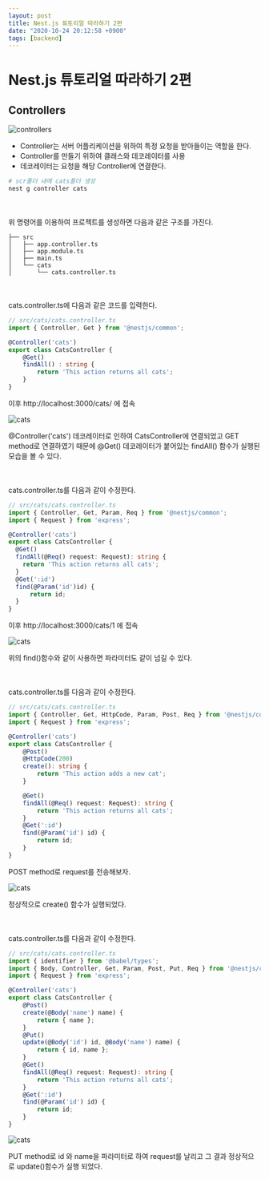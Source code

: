 ```yaml
---
layout: post
title: Nest.js 튜토리얼 따라하기 2편
date: "2020-10-24 20:12:58 +0900"
tags: [backend]
---
```


# Nest.js 튜토리얼 따라하기 2편

## Controllers

![controllers](https://i.imgur.com/KGC7Dm3.png)

* Controller는 서버 어플리케이션을 위하여 특정 요청을 받아들이는 역할을 한다.
* Controller를 만들기 위하여 클래스와 데코레이터를 사용
* 데코레이터는 요청을 해당 Controller에 연결한다.

```bash
# scr폴더 내에 cats폴더 생성
nest g controller cats
```
<br/>
<br/>
위 명령어를 이용하여 프로젝트를 생성하면 다음과 같은 구조를 가진다.

```text
├── src
│   ├── app.controller.ts
│   ├── app.module.ts
│   ├── main.ts
│   └── cats
│       └── cats.controller.ts
```
<br/>
<br/>
cats.controller.ts에 다음과 같은 코드를 입력한다.

```typescript
// src/cats/cats.controller.ts
import { Controller, Get } from '@nestjs/common';

@Controller('cats')
export class CatsController {
    @Get()
    findAll() : string {
        return 'This action returns all cats';
    }
}
```

이후 http://localhost:3000/cats/ 에 접속

![cats](https://i.imgur.com/IlmRTyj.png)

@Controller('cats') 데코레이터로 인하여 CatsController에 연결되었고 GET method로 연결하였기 때문에 @Get() 데코레이터가 붙어있는 findAll() 함수가 실행된 모습을 볼 수 있다.

<br/>
<br/>
cats.controller.ts를 다음과 같이 수정한다.

```typescript
// src/cats/cats.controller.ts
import { Controller, Get, Param, Req } from '@nestjs/common';
import { Request } from 'express';

@Controller('cats')
export class CatsController {
  @Get()
  findAll(@Req() request: Request): string {
    return 'This action returns all cats';
  }
  @Get(':id')
  find(@Param('id')id) {
      return id;
  }
}
```

이후 http://localhost:3000/cats/1 에 접속

![cats](https://i.imgur.com/uzuJhWf.png)

위의 find()함수와 같이 사용하면 파라미터도 같이 넘길 수 있다.

<br/>
<br/>
cats.controller.ts를 다음과 같이 수정한다.

```typescript
// src/cats/cats.controller.ts
import { Controller, Get, HttpCode, Param, Post, Req } from '@nestjs/common';
import { Request } from 'express';

@Controller('cats')
export class CatsController {
    @Post()
    @HttpCode(200)
    create(): string {
        return 'This action adds a new cat';
    }

    @Get()
    findAll(@Req() request: Request): string {
        return 'This action returns all cats';
    }
    @Get(':id')
    find(@Param('id') id) {
        return id;
    }
}
```

POST method로 request를 전송해보자.

![cats](https://i.imgur.com/k0jOqyg.png)

정상적으로 create() 함수가 실행되었다.

<br/>
<br/>
cats.controller.ts를 다음과 같이 수정한다.

```typescript
// src/cats/cats.controller.ts
import { identifier } from '@babel/types';
import { Body, Controller, Get, Param, Post, Put, Req } from '@nestjs/common';
import { Request } from 'express';

@Controller('cats')
export class CatsController {
    @Post()
    create(@Body('name') name) {
        return { name };
    }
    @Put()
    update(@Body('id') id, @Body('name') name) {
        return { id, name };
    }
    @Get()
    findAll(@Req() request: Request): string {
        return 'This action returns all cats';
    }
    @Get(':id')
    find(@Param('id') id) {
        return id;
    }   
}
```

![cats](https://i.imgur.com/1OIhpU8.png)

PUT method로 id 와 name을 파라미터로 하여 request를 날리고 그 결과 정상적으로 update()함수가 실행 되었다.
